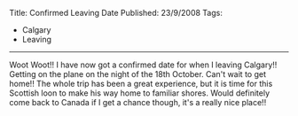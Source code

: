 Title: Confirmed Leaving Date
Published: 23/9/2008
Tags:
- Calgary
- Leaving
---

Woot Woot!! I have now got a confirmed date for when I leaving Calgary!! Getting on the plane on the night of the 18th October. Can't wait to get home!! The whole trip has been a great experience, but it is time for this Scottish loon to make his way home to familiar shores. Would definitely come back to Canada if I get a chance though, it's a really nice place!!
